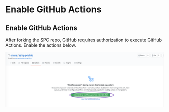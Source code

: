 # Enable GitHub Actions

## Enable GitHub Actions

After forking the SPC repo, GitHub requires authorization to execute GitHub Actions. Enable the actions below.

![](../../../.gitbook/assets/enable_github_actions.png)

